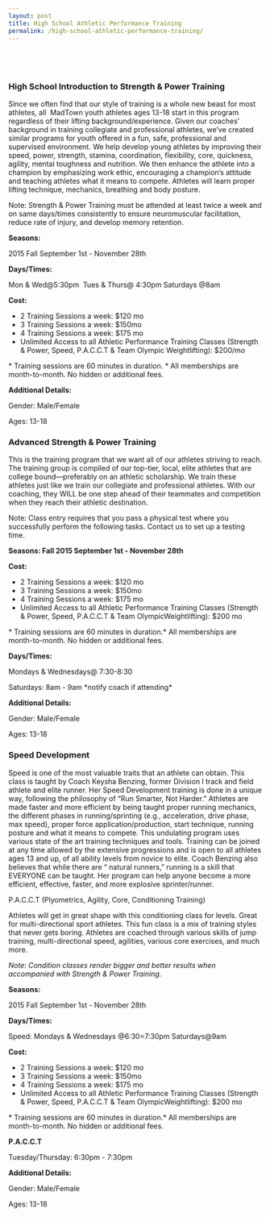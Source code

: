 ```yaml
---
layout: post
title: High School Athletic Performance Training
permalink: /high-school-athletic-performance-training/
---
```


## &nbsp;

### High School Introduction to Strength & Power Training

Since we often find that our style of training is a whole new beast for most athletes, all &nbsp;MadTown youth athletes ages 13-18 start in this program regardless of their lifting background/experience. Given our coaches’ background in training collegiate and professional athletes, we’ve created similar programs for youth offered in a fun, safe, professional and supervised environment. We help develop young athletes by improving their speed, power, strength, stamina, coordination, flexibility, core, quickness, agility, mental toughness and nutrition. We then enhance the athlete into a champion by emphasizing work ethic, encouraging a champion’s attitude and teaching athletes what it means to compete. Athletes will learn proper lifting technique, mechanics, breathing and body posture.

Note: Strength & Power Training must be attended at least twice a week and on same days/times consistently to ensure neuromuscular facilitation, reduce rate of injury, and develop memory retention.

**Seasons:**

2015 Fall September 1st - November 28th

**Days/Times:**

Mon & Wed@5:30pm&nbsp; Tues & Thurs@ 4:30pm Saturdays @8am

**Cost:**

* 2 Training Sessions a week: $120 mo
* 3 Training Sessions a week: $150mo
* 4 Training Sessions a week: $175 mo
* Unlimited Access to all Athletic Performance Training Classes (Strength & Power, Speed, P.A.C.C.T & Team Olympic Weightlifting): $200/mo


\* Training sessions are 60 minutes in duration. \* All memberships are month-to-month. No hidden or additional fees.

**Additional Details:**

Gender: Male/Female

Ages: 13-18

### Advanced Strength & Power Training

This is the training program that we want all of our athletes striving to reach. The training group is compiled of our top-tier, local, elite athletes that are college bound—preferably on an athletic scholarship. We train these athletes just like we train our collegiate and professional athletes. With our coaching, they WILL be one step ahead of their teammates and competition when they reach their athletic destination.

Note: Class entry requires that you pass a physical test where you successfully perform the following tasks. Contact us to set up a testing time.

**Seasons: Fall 2015 September 1st - November 28th**

**Cost:**

* 2 Training Sessions a week: $120 mo
* 3 Training Sessions a week: $150mo
* 4 Training Sessions a week: $175 mo
* Unlimited Access to all Athletic Performance Training Classes (Strength & Power, Speed, P.A.C.C.T & Team OlympicWeightlifting): $200 mo


\* Training sessions are 60 minutes in duration.\* All memberships are month-to-month. No hidden or additional fees.

**Days/Times:**

Mondays & Wednesdays@ 7:30-8:30

Saturdays: 8am - 9am \*notify coach if attending\*

**Additional Details:**

Gender: Male/Female

Ages: 13-18

### Speed Development

Speed is one of the most valuable traits that an athlete can obtain. This class is taught by Coach Keysha Benzing, former Division I track and field athlete and elite runner. Her Speed Development training is done in a unique way, following the philosophy of “Run Smarter, Not Harder.” Athletes are made faster and more efficient by being taught proper running mechanics, the different phases in running/sprinting (e.g., acceleration, drive phase, max speed), proper force application/production, start technique, running posture and what it means to compete. This undulating program uses various state of the art training techniques and tools. Training can be joined at any time allowed by the extensive progressions and is open to all athletes ages 13 and up, of all ability levels from novice to elite. Coach Benzing also believes that while there are “ natural runners,” running is a skill that EVERYONE can be taught. Her program can help anyone become a more efficient, effective, faster, and more explosive sprinter/runner.

P.A.C.C.T (Plyometrics, Agility, Core, Conditioning Training)

Athletes will get in great shape with this conditioning class for levels. Great for multi-directional sport athletes. This fun class is a mix of training styles that never gets boring. Athletes are coached through various skills of jump training, multi-directional speed, agilities, various core exercises, and much more.

*Note: Condition classes render bigger and better results when accompanied with Strength & Power Training.*

**Seasons:**

2015 Fall September 1st - November 28th

**Days/Times:**

Speed: Mondays & Wednesdays @6:30=7:30pm Saturdays@9am

**Cost:**

* 2 Training Sessions a week: $120 mo
* 3 Training Sessions a week: $150mo
* 4 Training Sessions a week: $175 mo
* Unlimited Access to all Athletic Performance Training Classes (Strength & Power, Speed, P.A.C.C.T & Team OlympicWeightlifting): $200 mo


\* Training sessions are 60 minutes in duration.\* All memberships are month-to-month. No hidden or additional fees.

**P.A.C.C.T**

Tuesday/Thursday: 6:30pm - 7:30pm

**Additional Details:**

Gender: Male/Female

Ages: 13-18